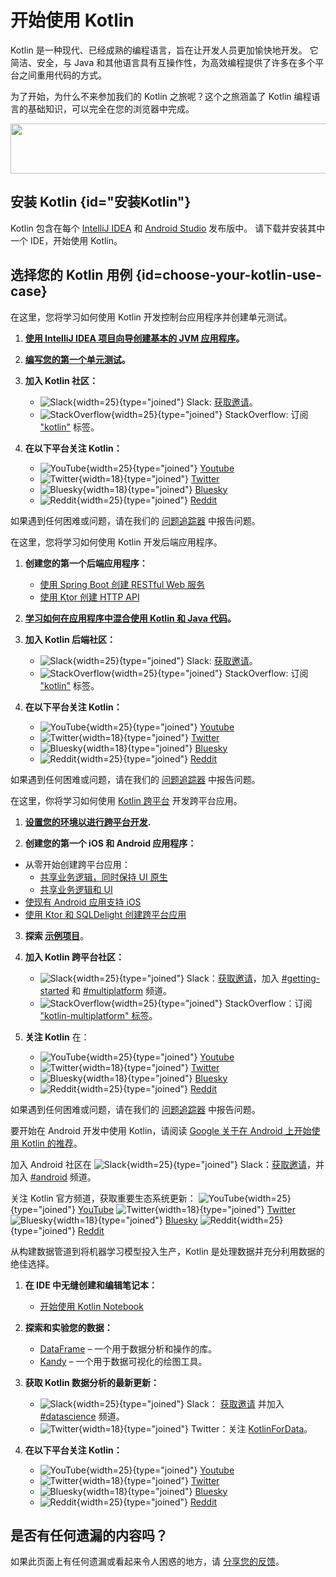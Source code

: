 # 开始使用 Kotlin

Kotlin 是一种现代、已经成熟的编程语言，旨在让开发人员更加愉快地开发。
它简洁、安全，与 Java 和其他语言具有互操作性，为高效编程提供了许多在多个平台之间重用代码的方式。

为了开始，为什么不来参加我们的 Kotlin 之旅呢？这个之旅涵盖了 Kotlin 编程语言的基础知识，可以完全在您的浏览器中完成。

<a href="kotlin-tour-welcome.md"><img src="start-kotlin-tour.svg" width="700" height="80" style="block" alt=""/></a>

## 安装 Kotlin {id="安装Kotlin"}

Kotlin 包含在每个 [IntelliJ IDEA](https://www.jetbrains.com/idea/download/) 和 [Android Studio](https://developer.android.com/studio) 发布版中。
请下载并安装其中一个 IDE，开始使用 Kotlin。

## 选择您的 Kotlin 用例 {id=choose-your-kotlin-use-case}
 
<tabs>

<tab id="console" title="控制台">

在这里，您将学习如何使用 Kotlin 开发控制台应用程序并创建单元测试。

1. **[使用 IntelliJ IDEA 项目向导创建基本的 JVM 应用程序](jvm-get-started.md)。**

2. **[编写您的第一个单元测试](jvm-test-using-junit.md)。**

3. **加入 Kotlin 社区：**

   * ![Slack](slack.svg){width=25}{type="joined"} Slack: [获取邀请](https://surveys.jetbrains.com/s3/kotlin-slack-sign-up)。
   * ![StackOverflow](stackoverflow.svg){width=25}{type="joined"} StackOverflow: 订阅 ["kotlin"](https://stackoverflow.com/questions/tagged/kotlin) 标签。

4. **在以下平台关注 Kotlin：**
   * ![YouTube](youtube.svg){width=25}{type="joined"} [Youtube](https://www.youtube.com/channel/UCP7uiEZIqci43m22KDl0sNw)
   * ![Twitter](twitter.svg){width=18}{type="joined"} [Twitter](https://twitter.com/kotlin)
   * ![Bluesky](bsky.svg){width=18}{type="joined"} [Bluesky](https://bsky.app/profile/kotlinlang.org)
   * ![Reddit](reddit.svg){width=25}{type="joined"} [Reddit](https://www.reddit.com/r/Kotlin/)

如果遇到任何困难或问题，请在我们的 [问题追踪器](https://youtrack.jetbrains.com/issues/KT) 中报告问题。

</tab>

<tab id="backend" title="后端">

在这里，您将学习如何使用 Kotlin 开发后端应用程序。

1. **创建您的第一个后端应用程序：**

     * [使用 Spring Boot 创建 RESTful Web 服务](jvm-get-started-spring-boot.md)
     * [使用 Ktor 创建 HTTP API](https://ktor.io/docs/creating-http-apis.html)

2. **[学习如何在应用程序中混合使用 Kotlin 和 Java 代码](mixing-java-kotlin-intellij.md)。**

3. **加入 Kotlin 后端社区：**

   * ![Slack](slack.svg){width=25}{type="joined"} Slack: [获取邀请](https://surveys.jetbrains.com/s3/kotlin-slack-sign-up)。
   * ![StackOverflow](stackoverflow.svg){width=25}{type="joined"} StackOverflow: 订阅 ["kotlin"](https://stackoverflow.com/questions/tagged/kotlin) 标签。

4. **在以下平台关注 Kotlin：**

   * ![YouTube](youtube.svg){width=25}{type="joined"} [Youtube](https://www.youtube.com/channel/UCP7uiEZIqci43m22KDl0sNw)
   * ![Twitter](twitter.svg){width=18}{type="joined"} [Twitter](https://twitter.com/kotlin)
   * ![Bluesky](bsky.svg){width=18}{type="joined"} [Bluesky](https://bsky.app/profile/kotlinlang.org)
   * ![Reddit](reddit.svg){width=25}{type="joined"} [Reddit](https://www.reddit.com/r/Kotlin/)

如果遇到任何困难或问题，请在我们的 [问题追踪器](https://youtrack.jetbrains.com/issues/KT) 中报告问题。

</tab>

<tab id="cross-platform-mobile" title="跨平台">

在这里，你将学习如何使用 [Kotlin 跨平台](multiplatform-intro.md) 开发跨平台应用。

1. **[设置您的环境以进行跨平台开发](https://www.jetbrains.com/help/kotlin-multiplatform-dev/multiplatform-setup.html).**

2. **创建您的第一个 iOS 和 Android 应用程序：**

  * 从零开始创建跨平台应用：
    * [共享业务逻辑，同时保持 UI 原生](https://www.jetbrains.com/help/kotlin-multiplatform-dev/multiplatform-create-first-app.html)
    * [共享业务逻辑和 UI](https://www.jetbrains.com/help/kotlin-multiplatform-dev/compose-multiplatform-create-first-app.html)
  * [使现有 Android 应用支持 iOS](https://www.jetbrains.com/help/kotlin-multiplatform-dev/multiplatform-integrate-in-existing-app.html)
  * [使用 Ktor 和 SQLDelight 创建跨平台应用](https://www.jetbrains.com/help/kotlin-multiplatform-dev/multiplatform-ktor-sqldelight.html)

3. **探索 [示例项目](https://www.jetbrains.com/help/kotlin-multiplatform-dev/multiplatform-samples.html)**。

4. **加入 Kotlin 跨平台社区：**

   * ![Slack](slack.svg){width=25}{type="joined"} Slack：[获取邀请](https://surveys.jetbrains.com/s3/kotlin-slack-sign-up)，加入 [#getting-started](https://kotlinlang.slack.com/archives/C0B8MA7FA) 和 [#multiplatform](https://kotlinlang.slack.com/archives/C3PQML5NU) 频道。
   * ![StackOverflow](stackoverflow.svg){width=25}{type="joined"} StackOverflow：订阅 ["kotlin-multiplatform" 标签](https://stackoverflow.com/questions/tagged/kotlin-multiplatform)。

5. **关注 Kotlin** 在：

   * ![YouTube](youtube.svg){width=25}{type="joined"} [Youtube](https://www.youtube.com/channel/UCP7uiEZIqci43m22KDl0sNw)
   * ![Twitter](twitter.svg){width=18}{type="joined"} [Twitter](https://twitter.com/kotlin)
   * ![Bluesky](bsky.svg){width=18}{type="joined"} [Bluesky](https://bsky.app/profile/kotlinlang.org)
   * ![Reddit](reddit.svg){width=25}{type="joined"} [Reddit](https://www.reddit.com/r/Kotlin/)

如果遇到任何困难或问题，请在我们的 [问题追踪器](https://youtrack.jetbrains.com/issues/KT) 中报告问题。

</tab>

<tab id="android" title="Android">

要开始在 Android 开发中使用 Kotlin，请阅读 [Google 关于在 Android 上开始使用 Kotlin 的推荐](https://developer.android.com/kotlin/get-started)。

加入 Android 社区在 ![Slack](slack.svg){width=25}{type="joined"} Slack：[获取邀请](https://surveys.jetbrains.com/s3/kotlin-slack-sign-up)，并加入 [#android](https://kotlinlang.slack.com/archives/C0B8M7BUY) 频道。

关注 Kotlin 官方频道，获取重要生态系统更新：
![YouTube](youtube.svg){width=25}{type="joined"} [YouTube](https://www.youtube.com/channel/UCP7uiEZIqci43m22KDl0sNw)
![Twitter](twitter.svg){width=18}{type="joined"} [Twitter](https://twitter.com/kotlin)
![Bluesky](bsky.svg){width=18}{type="joined"} [Bluesky](https://bsky.app/profile/kotlinlang.org)
![Reddit](reddit.svg){width=25}{type="joined"} [Reddit](https://www.reddit.com/r/Kotlin/)

</tab>

<tab id="data-analysis" title="数据分析">

从构建数据管道到将机器学习模型投入生产，Kotlin 是处理数据并充分利用数据的绝佳选择。

1. **在 IDE 中无缝创建和编辑笔记本：**

   * [开始使用 Kotlin Notebook](get-started-with-kotlin-notebooks.md)

2. **探索和实验您的数据：**

   * [DataFrame](https://kotlin.github.io/dataframe/overview.html) – 一个用于数据分析和操作的库。
   * [Kandy](https://kotlin.github.io/kandy/welcome.html) – 一个用于数据可视化的绘图工具。

3. **获取 Kotlin 数据分析的最新更新：**

   * ![Slack](slack.svg){width=25}{type="joined"} Slack： [获取邀请](https://surveys.jetbrains.com/s3/kotlin-slack-sign-up) 并加入 [#datascience](https://kotlinlang.slack.com/archives/C4W52CFEZ) 频道。
   * ![Twitter](twitter.svg){width=18}{type="joined"} Twitter：关注 [KotlinForData](http://twitter.com/KotlinForData)。

4. **在以下平台关注 Kotlin：**
   * ![YouTube](youtube.svg){width=25}{type="joined"} [Youtube](https://www.youtube.com/channel/UCP7uiEZIqci43m22KDl0sNw)
   * ![Twitter](twitter.svg){width=18}{type="joined"} [Twitter](https://twitter.com/kotlin)
   * ![Bluesky](bsky.svg){width=18}{type="joined"} [Bluesky](https://bsky.app/profile/kotlinlang.org)
   * ![Reddit](reddit.svg){width=25}{type="joined"} [Reddit](https://www.reddit.com/r/Kotlin/)

</tab>

</tabs>

## 是否有任何遗漏的内容吗？

如果此页面上有任何遗漏或看起来令人困惑的地方，请 [分享您的反馈](https://surveys.hotjar.com/d82e82b0-00d9-44a7-b793-0611bf6189df)。
